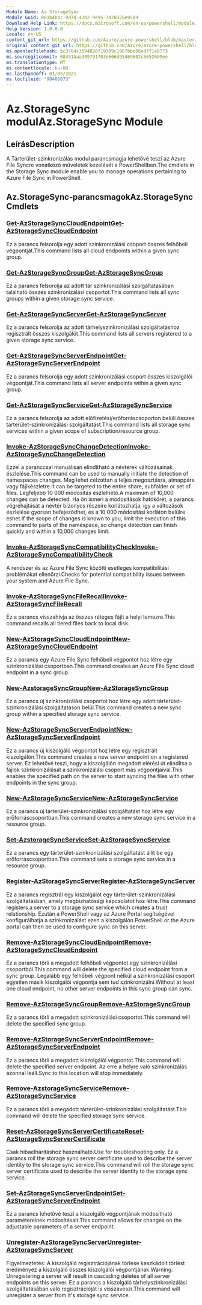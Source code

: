 ```yaml
---
Module Name: Az.StorageSync
Module Guid: 001b4bbc-9d7d-43b2-9e95-7a70325e9509
Download Help Link: https://docs.microsoft.com/en-us/powershell/module/az.storagesync
Help Version: 1.0.0.0
Locale: en-US
content_git_url: https://github.com/Azure/azure-powershell/blob/master/src/StorageSync/StorageSync/help/Az.StorageSync.md
original_content_git_url: https://github.com/Azure/azure-powershell/blob/master/src/StorageSync/StorageSync/help/Az.StorageSync.md
ms.openlocfilehash: bc3704c3594826f19399c1967bbe86ed7f1e8773
ms.sourcegitcommit: 68451baa389791703e666d95469602c5652609ee
ms.translationtype: MT
ms.contentlocale: hu-HU
ms.lasthandoff: 01/05/2021
ms.locfileid: "98466873"
---
```

# <span data-ttu-id="3e05b-101">Az.StorageSync modul</span><span class="sxs-lookup"><span data-stu-id="3e05b-101">Az.StorageSync Module</span></span>
## <span data-ttu-id="3e05b-102">Leírás</span><span class="sxs-lookup"><span data-stu-id="3e05b-102">Description</span></span>
<span data-ttu-id="3e05b-103">A Tárterület-szinkronizálás modul parancsmagja lehetővé teszi az Azure File Syncre vonatkozó műveletek kezelését a PowerShellben.</span><span class="sxs-lookup"><span data-stu-id="3e05b-103">The cmdlets in the Storage Sync module enable you to manage operations pertaining to Azure File Sync in PowerShell.</span></span>

## <span data-ttu-id="3e05b-104">Az.StorageSync-parancsmagok</span><span class="sxs-lookup"><span data-stu-id="3e05b-104">Az.StorageSync Cmdlets</span></span>
### [<span data-ttu-id="3e05b-105">Get-AzStorageSyncCloudEndpoint</span><span class="sxs-lookup"><span data-stu-id="3e05b-105">Get-AzStorageSyncCloudEndpoint</span></span>](Get-AzStorageSyncCloudEndpoint.md)
<span data-ttu-id="3e05b-106">Ez a parancs felsorolja egy adott szinkronizálási csoport összes felhőbeli végpontját.</span><span class="sxs-lookup"><span data-stu-id="3e05b-106">This command lists all cloud endpoints within a given sync group.</span></span>

### [<span data-ttu-id="3e05b-107">Get-AzStorageSyncGroup</span><span class="sxs-lookup"><span data-stu-id="3e05b-107">Get-AzStorageSyncGroup</span></span>](Get-AzStorageSyncGroup.md)
<span data-ttu-id="3e05b-108">Ez a parancs felsorolja az adott tár szinkronizálási szolgáltatásában található összes szinkronizálási csoportot.</span><span class="sxs-lookup"><span data-stu-id="3e05b-108">This command lists all sync groups within a given storage sync service.</span></span>

### [<span data-ttu-id="3e05b-109">Get-AzStorageSyncServer</span><span class="sxs-lookup"><span data-stu-id="3e05b-109">Get-AzStorageSyncServer</span></span>](Get-AzStorageSyncServer.md)
<span data-ttu-id="3e05b-110">Ez a parancs felsorolja az adott tárhelyszinkronizálási szolgáltatáshoz regisztrált összes kiszolgálót.</span><span class="sxs-lookup"><span data-stu-id="3e05b-110">This command lists all servers registered to a given storage sync service.</span></span>

### [<span data-ttu-id="3e05b-111">Get-AzStorageSyncServerEndpoint</span><span class="sxs-lookup"><span data-stu-id="3e05b-111">Get-AzStorageSyncServerEndpoint</span></span>](Get-AzStorageSyncServerEndpoint.md)
<span data-ttu-id="3e05b-112">Ez a parancs felsorolja egy adott szinkronizálási csoport összes kiszolgálói végpontját.</span><span class="sxs-lookup"><span data-stu-id="3e05b-112">This command lists all server endpoints within a given sync group.</span></span>

### [<span data-ttu-id="3e05b-113">Get-AzStorageSyncService</span><span class="sxs-lookup"><span data-stu-id="3e05b-113">Get-AzStorageSyncService</span></span>](Get-AzStorageSyncService.md)
<span data-ttu-id="3e05b-114">Ez a parancs felsorolja az adott előfizetési/erőforráscsoporton belüli összes tárterület-szinkronizálási szolgáltatást.</span><span class="sxs-lookup"><span data-stu-id="3e05b-114">This command lists all storage sync services within a given scope of subscription/resource group.</span></span>

### [<span data-ttu-id="3e05b-115">Invoke-AzStorageSyncChangeDetection</span><span class="sxs-lookup"><span data-stu-id="3e05b-115">Invoke-AzStorageSyncChangeDetection</span></span>](Invoke-AzStorageSyncChangeDetection.md)
<span data-ttu-id="3e05b-116">Ezzel a paranccsal manuálisan elindítható a névterek változásainak észlelése.</span><span class="sxs-lookup"><span data-stu-id="3e05b-116">This command can be used to manually initiate the detection of namespaces changes.</span></span> <span data-ttu-id="3e05b-117">Meg lehet célzottan a teljes megosztásra, almappára vagy fájlkészletre.</span><span class="sxs-lookup"><span data-stu-id="3e05b-117">It can be targeted to the entire share, subfolder or set of files.</span></span> <span data-ttu-id="3e05b-118">Legfeljebb 10 000 módosítás észlelhető.</span><span class="sxs-lookup"><span data-stu-id="3e05b-118">A maximum of 10,000 changes can be detected.</span></span> <span data-ttu-id="3e05b-119">Ha ön ismeri a módosítások hatókörét, a parancs végrehajtását a névtér bizonyos részeire korlátozhatja, így a változások észlelése gyorsan befejeződhet, és a 10 000 módosítási korláton belülre eshet.</span><span class="sxs-lookup"><span data-stu-id="3e05b-119">If the scope of changes is known to you, limit the execution of this command to parts of the namespace, so change detection can finish quickly and within a 10,000 changes limit.</span></span>

### [<span data-ttu-id="3e05b-120">Invoke-AzStorageSyncCompatibilityCheck</span><span class="sxs-lookup"><span data-stu-id="3e05b-120">Invoke-AzStorageSyncCompatibilityCheck</span></span>](Invoke-AzStorageSyncCompatibilityCheck.md)
<span data-ttu-id="3e05b-121">A rendszer és az Azure File Sync közötti esetleges kompatibilitási problémákat ellenőrzi.</span><span class="sxs-lookup"><span data-stu-id="3e05b-121">Checks for potential compatibility issues between your system and Azure File Sync.</span></span>

### [<span data-ttu-id="3e05b-122">Invoke-AzStorageSyncFileRecall</span><span class="sxs-lookup"><span data-stu-id="3e05b-122">Invoke-AzStorageSyncFileRecall</span></span>](Invoke-AzStorageSyncFileRecall.md)
<span data-ttu-id="3e05b-123">Ez a parancs visszahívja az összes réteges fájlt a helyi lemezre.</span><span class="sxs-lookup"><span data-stu-id="3e05b-123">This command recalls all tiered files back to local disk.</span></span>

### [<span data-ttu-id="3e05b-124">New-AzStorageSyncCloudEndpoint</span><span class="sxs-lookup"><span data-stu-id="3e05b-124">New-AzStorageSyncCloudEndpoint</span></span>](New-AzStorageSyncCloudEndpoint.md)
<span data-ttu-id="3e05b-125">Ez a parancs egy Azure File Sync felhőbeli végpontot hoz létre egy szinkronizálási csoportban.</span><span class="sxs-lookup"><span data-stu-id="3e05b-125">This command creates an Azure File Sync cloud endpoint in a sync group.</span></span>

### [<span data-ttu-id="3e05b-126">New-AzstorageSyncGroup</span><span class="sxs-lookup"><span data-stu-id="3e05b-126">New-AzStorageSyncGroup</span></span>](New-AzStorageSyncGroup.md)
<span data-ttu-id="3e05b-127">Ez a parancs új szinkronizálási csoportot hoz létre egy adott tárterület-szinkronizálási szolgáltatáson belül.</span><span class="sxs-lookup"><span data-stu-id="3e05b-127">This command creates a new sync group within a specified storage sync service.</span></span>

### [<span data-ttu-id="3e05b-128">New-AzStorageSyncServerEndpoint</span><span class="sxs-lookup"><span data-stu-id="3e05b-128">New-AzStorageSyncServerEndpoint</span></span>](New-AzStorageSyncServerEndpoint.md)
<span data-ttu-id="3e05b-129">Ez a parancs új kiszolgáló végpontot hoz létre egy regisztrált kiszolgálón.</span><span class="sxs-lookup"><span data-stu-id="3e05b-129">This command creates a new server endpoint on a registered server.</span></span> <span data-ttu-id="3e05b-130">Ez lehetővé teszi, hogy a kiszolgálón megadott elérési út elindítsa a fájlok szinkronizálását a szinkronizálási csoport más végpontjaival.</span><span class="sxs-lookup"><span data-stu-id="3e05b-130">This enables the specified path on the server to start syncing the files with other endpoints in the sync group.</span></span>

### [<span data-ttu-id="3e05b-131">New-AzStorageSyncService</span><span class="sxs-lookup"><span data-stu-id="3e05b-131">New-AzStorageSyncService</span></span>](New-AzStorageSyncService.md)
<span data-ttu-id="3e05b-132">Ez a parancs új tárterület-szinkronizálási szolgáltatást hoz létre egy erőforráscsoportban.</span><span class="sxs-lookup"><span data-stu-id="3e05b-132">This command creates a new storage sync service in a resource group.</span></span>

### [<span data-ttu-id="3e05b-133">Set-AzstorageSyncService</span><span class="sxs-lookup"><span data-stu-id="3e05b-133">Set-AzStorageSyncService</span></span>](New-AzStorageSyncService.md)
<span data-ttu-id="3e05b-134">Ez a parancs egy tárterület-szinkronizálási szolgáltatást állít be egy erőforráscsoportban.</span><span class="sxs-lookup"><span data-stu-id="3e05b-134">This command sets a storage sync service in a resource group.</span></span>

### [<span data-ttu-id="3e05b-135">Register-AzStorageSyncServer</span><span class="sxs-lookup"><span data-stu-id="3e05b-135">Register-AzStorageSyncServer</span></span>](Register-AzStorageSyncServer.md)
<span data-ttu-id="3e05b-136">Ez a parancs regisztrál egy kiszolgálót egy tárterület-szinkronizálási szolgáltatásban, amely megbízhatósági kapcsolatot hoz létre.</span><span class="sxs-lookup"><span data-stu-id="3e05b-136">This command registers a server to a storage sync service which creates a trust relationship.</span></span> <span data-ttu-id="3e05b-137">Ezután a PowerShell vagy az Azure Portal segítségével konfigurálhatja a szinkronizálást ezen a kiszolgálón.</span><span class="sxs-lookup"><span data-stu-id="3e05b-137">PowerShell or the Azure portal can then be used to configure sync on this server.</span></span>

### [<span data-ttu-id="3e05b-138">Remove-AzStorageSyncCloudEndpoint</span><span class="sxs-lookup"><span data-stu-id="3e05b-138">Remove-AzStorageSyncCloudEndpoint</span></span>](Remove-AzStorageSyncCloudEndpoint.md)
<span data-ttu-id="3e05b-139">Ez a parancs törli a megadott felhőbeli végpontot egy szinkronizálási csoportból.</span><span class="sxs-lookup"><span data-stu-id="3e05b-139">This command will delete the specified cloud endpoint from a sync group.</span></span> <span data-ttu-id="3e05b-140">Legalább egy felhőbeli végpont nélkül a szinkronizálási csoport egyetlen másik kiszolgálói végpontja sem tud szinkronizálni.</span><span class="sxs-lookup"><span data-stu-id="3e05b-140">Without at least one cloud endpoint, no other server endpoints in this sync group can sync.</span></span>

### [<span data-ttu-id="3e05b-141">Remove-AzStorageSyncGroup</span><span class="sxs-lookup"><span data-stu-id="3e05b-141">Remove-AzStorageSyncGroup</span></span>](Remove-AzStorageSyncGroup.md)
<span data-ttu-id="3e05b-142">Ez a parancs törli a megadott szinkronizálási csoportot.</span><span class="sxs-lookup"><span data-stu-id="3e05b-142">This command will delete the specified sync group.</span></span>

### [<span data-ttu-id="3e05b-143">Remove-AzStorageSyncServerEndpoint</span><span class="sxs-lookup"><span data-stu-id="3e05b-143">Remove-AzStorageSyncServerEndpoint</span></span>](Remove-AzStorageSyncServerEndpoint.md)
<span data-ttu-id="3e05b-144">Ez a parancs törli a megadott kiszolgálói végpontot.</span><span class="sxs-lookup"><span data-stu-id="3e05b-144">This command will delete the specified server endpoint.</span></span> <span data-ttu-id="3e05b-145">Az erre a helyre való szinkronizálás azonnal leáll.</span><span class="sxs-lookup"><span data-stu-id="3e05b-145">Sync to this location will stop immediately.</span></span>

### [<span data-ttu-id="3e05b-146">Remove-AzstorageSyncService</span><span class="sxs-lookup"><span data-stu-id="3e05b-146">Remove-AzStorageSyncService</span></span>](Remove-AzStorageSyncService.md)
<span data-ttu-id="3e05b-147">Ez a parancs törli a megadott tárterület-szinkronizálási szolgáltatást.</span><span class="sxs-lookup"><span data-stu-id="3e05b-147">This command will delete the specified storage sync service.</span></span>

### [<span data-ttu-id="3e05b-148">Reset-AzStorageSyncServerCertificate</span><span class="sxs-lookup"><span data-stu-id="3e05b-148">Reset-AzStorageSyncServerCertificate</span></span>](Reset-AzStorageSyncServerCertificate.md)
<span data-ttu-id="3e05b-149">Csak hibaelhárításhoz használható.</span><span class="sxs-lookup"><span data-stu-id="3e05b-149">Use for troubleshooting only.</span></span> <span data-ttu-id="3e05b-150">Ez a parancs roll the storage sync server certificate used to describe the server identity to the storage sync service.</span><span class="sxs-lookup"><span data-stu-id="3e05b-150">This command will roll the storage sync server certificate used to describe the server identity to the storage sync service.</span></span>

### [<span data-ttu-id="3e05b-151">Set-AzStorageSyncServerEndpoint</span><span class="sxs-lookup"><span data-stu-id="3e05b-151">Set-AzStorageSyncServerEndpoint</span></span>](Set-AzStorageSyncServerEndpoint.md)
<span data-ttu-id="3e05b-152">Ez a parancs lehetővé teszi a kiszolgáló végpontjának módosítható paramétereinek módosításait.</span><span class="sxs-lookup"><span data-stu-id="3e05b-152">This command allows for changes on the adjustable parameters of a server endpoint.</span></span>

### [<span data-ttu-id="3e05b-153">Unregister-AzStorageSyncServer</span><span class="sxs-lookup"><span data-stu-id="3e05b-153">Unregister-AzStorageSyncServer</span></span>](Unregister-AzStorageSyncServer.md)
<span data-ttu-id="3e05b-154">Figyelmeztetés: A kiszolgáló regisztrációjának törlése kaszkádolt törlést eredményez a kiszolgáló összes kiszolgálói végpontjának.</span><span class="sxs-lookup"><span data-stu-id="3e05b-154">Warning: Unregistering a server will result in cascading deletes of all server endpoints on this server.</span></span> <span data-ttu-id="3e05b-155">Ez a parancs a kiszolgáló tárhelyszinkronizálási szolgáltatásában való regisztrációját is visszaveszi.</span><span class="sxs-lookup"><span data-stu-id="3e05b-155">This command will unregister a server from it's storage sync service.</span></span>

